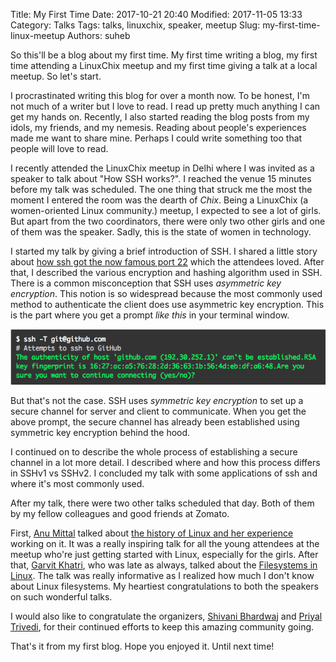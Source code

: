 Title: My First Time
Date: 2017-10-21 20:40
Modified: 2017-11-05 13:33
Category: Talks
Tags: talks, linuxchix, speaker, meetup
Slug: my-first-time-linux-meetup
Authors: suheb

So this'll be a blog about my first time. My first time writing a blog, my first time attending a LinuxChix meetup and my first time giving a talk at a local meetup. So let's start.

I procrastinated writing this blog for over a month now. To be honest, I'm not much of a writer but I love to read. I read up pretty much anything I can get my hands on. Recently, I also started reading the blog posts from my idols, my friends, and my nemesis. Reading about people's experiences made me want to share mine. Perhaps I could write something too that people will love to read.

I recently attended the LinuxChix meetup in Delhi where I was invited as a speaker to talk about "How SSH works?". I reached the venue 15 minutes before my talk was scheduled. The one thing that struck me the most the moment I entered the room was the dearth of *Chix*. Being a LinuxChix (a women-oriented Linux community.) meetup, I expected to see a lot of girls. But apart from the two coordinators, there were only two other girls and one of them was the speaker. Sadly, this is the state of women in technology.

I started my talk by giving a brief introduction of SSH. I shared a little story about [how ssh got the now famous port 22](https://www.ssh.com/ssh/port#sec-The-story-of-getting-SSH-port-22) which the attendees loved. After that, I described the various encryption and hashing algorithm used in SSH. There is a common misconception that SSH uses *asymmetric key encryption*. This notion is so widespread because the most commonly used method to authenticate the client does use asymmetric key encryption. This is the part where you get a prompt *like this* in your terminal window.

![SSH Prompt](assets/article_images/my-first-time/ssh-prompt.png "SSH Prompt ")

But that's not the case. SSH uses *symmetric key encryption* to set up a secure channel for server and client to communicate.
When you get the above prompt, the secure channel has already been established using symmetric key encryption behind the hood.


I continued on to describe the whole process of establishing a secure channel in a lot more detail. I described where and how this process differs in SSHv1 vs SSHv2. I concluded my talk with some applications of ssh and where it's most commonly used.

After my talk, there were two other talks scheduled that day. Both of them by my fellow colleagues and good friends at Zomato.

First, [Anu Mittal](https://github.com/Anumittal) talked about [the history of Linux and her experience](http://anu-mittal.blogspot.in/2017/09/linuxchix-meet-up-experience.html) working on it. It was a really inspiring talk for all the young attendees at the meetup who're just getting started with Linux, especially for the girls.
After that, [Garvit Khatri](https://github.com/garvitdelhi), who was late as always, talked about the [Filesystems in Linux](https://garvit.in/2017/09/18/linuxchix-meetup.html).   The talk was really informative as I realized how much I don't know about Linux filesystems. My heartiest congratulations to both the speakers on such wonderful talks.

I would also like to congratulate the organizers, [Shivani Bhardwaj](https://github.com/shivan1b) and [Priyal Trivedi](https://github.com/Priyal-Trivedi), for their continued efforts to keep this amazing community going.



That's it from my first blog. Hope you enjoyed it. 
Until next time!